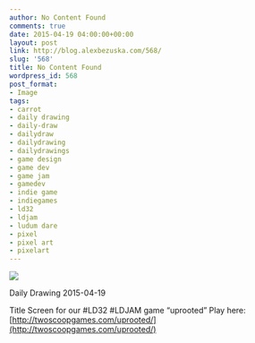 ```yaml
---
author: No Content Found
comments: true
date: 2015-04-19 04:00:00+00:00
layout: post
link: http://blog.alexbezuska.com/568/
slug: '568'
title: No Content Found
wordpress_id: 568
post_format:
- Image
tags:
- carrot
- daily drawing
- daily-draw
- dailydraw
- dailydrawing
- dailydrawings
- game design
- game dev
- game jam
- gamedev
- indie game
- indiegames
- ld32
- ldjam
- ludum dare
- pixel
- pixel art
- pixelart
---
```


![](/images/2015/04/tumblr_nob1hdYNHN1u11b0ro1_1280.png)

Daily Drawing 2015-04-19

Title Screen for our #LD32 #LDJAM game “uprooted” Play here: [http://twoscoopgames.com/uprooted/](http://twoscoopgames.com/uprooted/)
